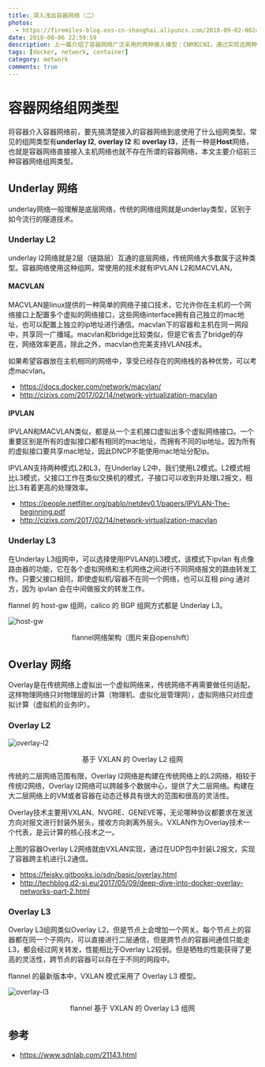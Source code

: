 ```yaml
---
title: 深入浅出容器网络（二）
photos:
  - https://firemiles-blog.oss-cn-shanghai.aliyuncs.com/2018-09-02-082400.jpg
date: 2018-08-06 22:59:59
description: 上一篇介绍了容器网络广泛采用的两种接入模型：CNM和CNI，通过实现这两种模型定义的接口，我们可以方便的将自定义网络接入或者从容器中移除。本篇我们就要介绍接入容器的网络组网类型。
tags: [docker, network, container]
category: metwork
comments: true
---
```


<!--more-->

# 容器网络组网类型
将容器介入容器网络前，要先搞清楚接入的容器网络到底使用了什么组网类型。常见的组网类型有**underlay l2**, **overlay l2** 和 **overlay l3**，还有一种是**Host**网络，也就是容器网络直接接入主机网络也就不存在所谓的容器网络，本文主要介绍前三种容器网络组网类型。

## Underlay 网络
underlay网络一般理解是底层网络，传统的网络组网就是underlay类型，区别于如今流行的隧道技术。

### Underlay L2
underlay l2网络就是2层（链路层）互通的底层网络，传统网络大多数属于这种类型。容器网络使用这种组网，常使用的技术就有IPVLAN L2和MACVLAN。

#### MACVLAN
MACVLAN是linux提供的一种简单的网络子接口技术，它允许你在主机的一个网络接口上配置多个虚拟的网络接口，这些网络interface拥有自己独立的mac地址，也可以配置上独立的ip地址进行通信。macvlan下的容器和主机在同一网段中，共享同一广播域。macvlan和bridge比较类似，但是它省去了bridge的存在，网络效率更高，除此之外，macvlan也完美支持VLAN技术。

如果希望容器放在主机相同的网络中，享受已经存在的网络栈的各种优势，可以考虑macvlan。

- https://docs.docker.com/network/macvlan/
- http://cizixs.com/2017/02/14/network-virtualization-macvlan

#### IPVLAN
IPVLAN和MACVLAN类似，都是从一个主机接口虚拟出多个虚拟网络接口。一个重要区别是所有的虚拟接口都有相同的mac地址，而拥有不同的ip地址。因为所有的虚拟接口要共享mac地址，因此DNCP不能使用mac地址分配ip。

IPVLAN支持两种模式L2和L3，在Underlay L2中，我们使用L2模式。L2模式相比L3模式，父接口工作在类似交换机的模式，子接口可以收到并处理L2报文，相比L3有着更高的处理效率。

- https://people.netfilter.org/pablo/netdev0.1/papers/IPVLAN-The-beginning.pdf
- http://cizixs.com/2017/02/14/network-virtualization-macvlan

### Underlay L3
在Underlay L3组网中，可以选择使用IPVLAN的L3模式，该模式下ipvlan 有点像路由器的功能，它在各个虚拟网络和主机网络之间进行不同网络报文的路由转发工作。只要父接口相同，即使虚拟机/容器不在同一个网络，也可以互相 ping 通对方，因为 ipvlan 会在中间做报文的转发工作。

flannel 的 host-gw 组网，calico 的 BGP 组网方式都是 Underlay L3。

![host-gw](https://firemiles-blog.oss-cn-shanghai.aliyuncs.com/2019-05-15-130628.jpg)
<center> flannel网络架构（图片来自openshift）</center>

## Overlay 网络
Overlay是在传统网络上虚拟出一个虚拟网络来，传统网络不再需要做任何适配，这样物理网络只对物理层的计算（物理机、虚拟化层管理网），虚拟网络只对应虚拟计算（虚拟机的业务IP）。

### Overlay L2
![overlay-l2](https://firemiles-blog.oss-cn-shanghai.aliyuncs.com/2018-09-02-071823.jpg)
<center> 基于 VXLAN 的 Overlay L2 组网 </center>

传统的二层网络范围有限，Overlay l2网络是构建在传统网络上的L2网络，相较于传统l2网络，Overlay l2网络可以跨越多个数据中心，提供了大二层网络。构建在大二层网络上的VM或者容器在动态迁移具有很大的范围和很高的灵活性。

Overlay技术主要用VXLAN、NVGRE、GENEVE等，无论哪种协议都要求在发送方向对报文进行封装外层头，接收方向剥离外层头。VXLAN作为Overlay技术一个代表，是云计算的核心技术之一。

上图的容器Overlay L2网络就由VXLAN实现，通过在UDP包中封装L2报文，实现了容器跨主机进行L2通信。

- https://feisky.gitbooks.io/sdn/basic/overlay.html
- http://techblog.d2-si.eu/2017/05/09/deep-dive-into-docker-overlay-networks-part-2.html

### Overlay L3
Overlay L3组网类似Overlay L2，但是节点上会增加一个网关。每个节点上的容器都在同一个子网内，可以直接进行二层通信，但是跨节点的容器间通信只能走L3，都会经过网关转发，性能相比于Overlay L2较弱。但是牺牲的性能获得了更高的灵活性，跨节点的容器可以存在于不同的网段中。

flannel 的最新版本中，VXLAN 模式采用了 Overlay L3 模型。

![overlay-l3](http://firemiles-blog.oss-cn-shanghai.aliyuncs.com/2019-05-15-131415.jpg)
<center> flannel 基于 VXLAN 的 Overlay L3 组网 </center>

## 参考

- https://www.sdnlab.com/21143.html